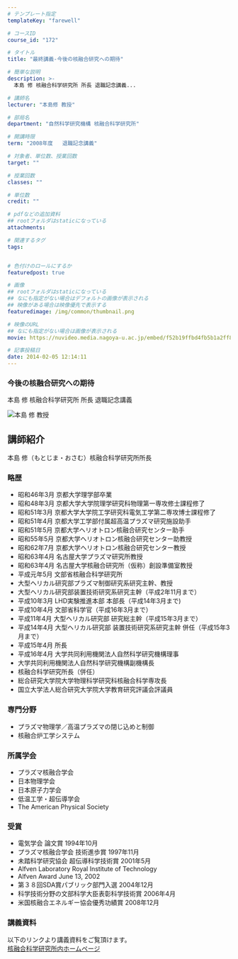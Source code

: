 ```yaml
---
# テンプレート指定
templateKey: "farewell"

# コースID
course_id: "172"

# タイトル
title: "最終講義-今後の核融合研究への期待"

# 簡単な説明
description: >-
  本島 修 核融合科学研究所 所長 退職記念講義...

# 講師名
lecturer: "本島修 教授"

# 部局名
department: "自然科学研究機構 核融合科学研究所"

# 開講時限
term: "2008年度	退職記念講義"

# 対象者、単位数、授業回数
target: ""

# 授業回数
classes: ""

# 単位数
credit: ""

# pdfなどの追加資料
## rootフォルダはstaticになっている
attachments: 

# 関連するタグ
tags:


# 色付けのロールにするか
featuredpost: true

# 画像
## rootフォルダはstaticになっている
## なにも指定がない場合はデフォルトの画像が表示される
## 映像がある場合は映像優先で表示する
featuredimage: /img/common/thumbnail.png

# 映像のURL
## なにも指定がない場合は画像が表示される
movie: https://nuvideo.media.nagoya-u.ac.jp/embed/f52b19ffbd4fb5b1a2ff83ef724b9db25b2379d0

# 記事投稿日
date: 2014-02-05 12:14:11
---
```



### 今後の核融合研究への期待

本島 修 核融合科学研究所 所長 退職記念講義



![本島 修 教授](/files/172/motojima_face.jpg) 
## 講師紹介

本島 修（もとじま・おさむ）核融合科学研究所所長

### 略歴

* 昭和46年3月 京都大学理学部卒業
* 昭和48年3月 京都大学大学院理学研究科物理第一専攻修士課程修了
* 昭和51年3月 京都大学大学院工学研究科電気工学第二専攻博士課程修了
* 昭和51年4月 京都大学工学部付属超高温プラズマ研究施設助手
* 昭和51年5月 京都大学ヘリオトロン核融合研究センター助手
* 昭和55年5月 京都大学ヘリオトロン核融合研究センター助教授
* 昭和62年7月 京都大学ヘリオトロン核融合研究センター教授
* 昭和63年4月 名古屋大学プラズマ研究所教授
* 昭和63年4月 名古屋大学核融合研究所（仮称）創設準備室教授
* 平成元年5月 文部省核融合科学研究所
* 大型ヘリカル研究部プラズマ制御研究系研究主幹、教授
* 大型ヘリカル研究部装置技術研究系研究主幹（平成2年11月まで）
* 平成10年3月 LHD実験推進本部 本部長（平成14年3月まで)
* 平成10年4月 文部省科学官（平成16年3月まで）
* 平成11年4月 大型ヘリカル研究部 研究総主幹（平成15年3月まで）
* 平成14年4月 大型ヘリカル研究部 装置技術研究系研究主幹 併任（平成15年3月まで）
* 平成15年4月 所長
* 平成16年4月 大学共同利用機関法人自然科学研究機構理事
* 大学共同利用機関法人自然科学研究機構副機構長
* 核融合科学研究所長（併任）
* 総合研究大学院大学物理科学研究科核融合科学専攻長
* 国立大学法人総合研究大学院大学教育研究評議会評議員

### 専門分野

* プラズマ物理学／高温プラズマの閉じ込めと制御
* 核融合炉工学システム

### 所属学会

* プラズマ核融合学会
* 日本物理学会
* 日本原子力学会
* 低温工学・超伝導学会
* The American Physical Society

### 受賞

* 電気学会 論文賞 1994年10月
* プラズマ核融合学会 技術進歩賞 1997年11月
* 未踏科学研究協会 超伝導科学技術賞 2001年5月
* Alfven Laboratory Royal Institute of Technology
* Alfven Award June 13, 2002
* 第３８回SDA賞パブリック部門入選 2004年12月
* 科学技術分野の文部科学大臣表彰科学技術賞 2006年4月
* 米国核融合エネルギー協会優秀功績賞 2008年12月


<h3>講義資料</h3>

<p>
以下のリンクより講義資料をご覧頂けます。<br>
<a href="http://www.nifs.ac.jp/shocho/index.html">核融合科学研究所内ホームページ</a>
</p>